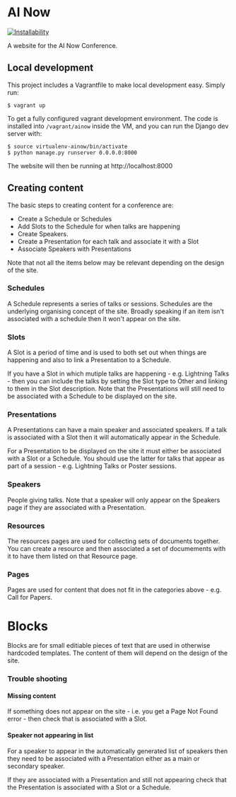 AI Now
======

[![Installability](http://img.shields.io/badge/installability-gold-ffd700.svg)]()

A website for the AI Now Conference.

Local development
-----------------

This project includes a Vagrantfile to make local development easy.
Simply run:

    $ vagrant up

To get a fully configured vagrant development environment. The code is
installed into `/vagrant/ainow` inside the VM, and you can run
the Django dev server with:

    $ source virtualenv-ainow/bin/activate
    $ python manage.py runserver 0.0.0.0:8000

The website will then be running at http://localhost:8000

Creating content
----------------

The basic steps to creating content for a conference are:

* Create a Schedule or Schedules
* Add Slots to the Schedule for when talks are happening
* Create Speakers.
* Create a Presentation for each talk and associate it with a Slot
* Associate Speakers with Presentations

Note that not all the items below may be relevant depending on the
design of the site.

### Schedules

A Schedule represents a series of talks or sessions. Schedules are the
underlying organising concept of the site. Broadly speaking if an item
isn't associated with a schedule then it won't appear on the site.

### Slots

A Slot is a period of time and is used to both set out when things are
happening and also to link a Presentation to a Schedule.

If you have a Slot in which mutiple talks are happening - e.g. Lightning
Talks - then you can include the talks by setting the Slot type to Other
and linking to them in the Slot description. Note that the Presentations
will still need to be associated with a Schedule to be displayed on the
site.

### Presentations

A Presentations can have a main speaker and associated speakers. If a talk is
associated with a Slot then it will automatically appear in the
Schedule.

For a Presentation to be displayed on the site it must either be associated
with a Slot or a Schedule. You should use the latter for talks that
appear as part of a session - e.g. Lightning Talks or Poster sessions.

### Speakers

People giving talks. Note that a speaker will only appear on the
Speakers page if they are associated with a Presentation.

### Resources

The resources pages are used for collecting sets of documents together.
You can create a resource and then associated a set of documements with
it to have them listed on that Resource page.

### Pages

Pages are used for content that does not fit in the categories above -
e.g. Call for Papers.

# Blocks

Blocks are for small editiable pieces of text that are used in otherwise
hardcoded templates. The content of them will depend on the design of
the site.

### Trouble shooting

#### Missing content

If something does not appear on the site - i.e. you get a Page Not Found
error - then check that is associated with a Slot.

#### Speaker not appearing in list

For a speaker to appear in the automatically generated list of speakers
then they need to be associated with a Presentation either as a main or
secondary speaker.

If they are associated with a Presentation and still not appearing check
that the Presentation is associated with a Slot or a Schedule.
